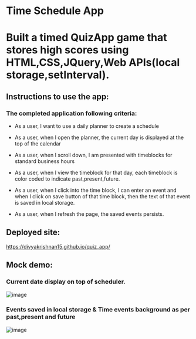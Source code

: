 # Time Schedule App
# Built a timed QuizApp game that stores high scores using HTML,CSS,JQuery,Web APIs(local storage,setInterval).

## Instructions to use the app:
### The completed application following criteria:

* As a user, I want to use a daily planner to create a schedule

* As a user, when I open the planner, the current day is displayed at the top of the calendar

* As a user, when I scroll down, I am presented with timeblocks for standard business hours

* As a user, when I view the timeblock for that day, each timeblock is color coded to indicate past,present,future.

* As a user, when I click into the time block, I can enter an event and when I click on save button of that time block, then the text of that event is saved in local storage.

* As a user, when I refresh the page, the saved events persists.


## Deployed site:
https://divyakrishnan15.github.io/quiz_app/

## Mock demo:

### Current date display on top of scheduler.
![image](https://github.com/divyakrishnan15/workScheduler/assets/40469923/620b9f80-2ae6-4dc3-8e3b-b2d23b661524)

### Events saved in local storage & Time events background as per past,present and future
![image](https://github.com/divyakrishnan15/workScheduler/assets/40469923/7ac37c1b-eaa4-4dbe-9958-649d185694b9)

